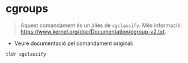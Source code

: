 # cgroups

> Aquest comandament és un àlies de `cgclassify`.
> Més informació: <https://www.kernel.org/doc/Documentation/cgroup-v2.txt>.

- Veure documentació pel comandament original:

`tldr cgclassify`
